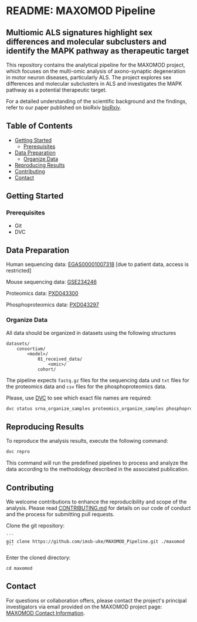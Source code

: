 # README: MAXOMOD Pipeline

## Multiomic ALS signatures highlight sex differences and molecular subclusters and identify the MAPK pathway as therapeutic target
This repository contains the analytical pipeline for the MAXOMOD project, which focuses on the multi-omic analysis of axono-synaptic degeneration in motor neuron diseases, particularly ALS. The project explores sex differences and molecular subclusters in ALS and investigates the MAPK pathway as a potential therapeutic target.

For a detailed understanding of the scientific background and the findings, refer to our paper published on bioRxiv [bioRxiv](https://www.biorxiv.org/content/10.1101/2023.08.14.553180v1).

## Table of Contents

- [Getting Started](#getting-started)
  - [Prerequisites](#prerequisites)
- [Data Preparation](#data-preparation)
  - [Organize Data](#organize-data)
- [Reproducing Results](#reproducing-results)
- [Contributing](#contributing)
- [Contact](#contact)


## Getting Started
### Prerequisites
- Git
- DVC

## Data Preparation

Human sequencing data: [EGAS00001007318](https://ega-archive.org/datasets/) [due to patient data, access is restricted]

Mouse sequencing data: [GSE234246](https://www.ncbi.nlm.nih.gov/geo/query/acc.cgi?acc=GSE234246)

Proteomics data: [PXD043300](https://proteomecentral.proteomexchange.org/cgi/GetDataset?ID=PXD043300)

Phosphoproteomics data: [PXD043297](https://proteomecentral.proteomexchange.org/cgi/GetDataset?ID=PXD043297)

### Organize Data

All data should be organized in datasets using the following structures

```
datasets/
    consortium/
        <model>/
            01_received_data/
                <omic>/
            cohort/
```

The pipeline expects `fastq.gz` files for the sequencing data und `txt` files for the proteomics data and `csv` files for the phosphoproteomics data.

Please, use [DVC](https://dvc.org/) to see which exact file names are required:

```bash
dvc status srna_organize_samples proteomics_organize_samples phosphoproteomics_organize_samples rnaseq_nextflow
```


## Reproducing Results

To reproduce the analysis results, execute the following command:

```bash
dvc repro
```

This command will run the predefined pipelines to process and analyze the data according to the methodology described in the associated publication.

## Contributing

We welcome contributions to enhance the reproducibility and scope of the analysis. Please read [CONTRIBUTING.md](CONTRIBUTING.md) for details on our code of conduct and the process for submitting pull requests.

Clone the git repository:

    ```
    git clone https://github.com/imsb-uke/MAXOMOD_Pipeline.git ./maxomod
    ```

Enter the cloned directory:

   ``` cd maxomod ```

## Contact

For questions or collaboration offers, please contact the project's principal investigators via email provided on the MAXOMOD project page: [MAXOMOD Contact Information](https://www.gesundheitsforschung-bmbf.de/de/maxomod-multi-omische-analyse-axono-synaptischer-degeneration-bei-motoneuronerkrankungen-9409.php).


